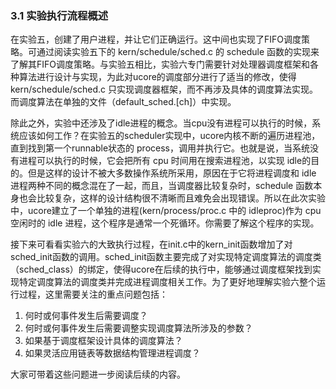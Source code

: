 
### 3.1 实验执行流程概述 

在实验五，创建了用户进程，并让它们正确运行。这中间也实现了FIFO调度策略。可通过阅读实验五下的 kern/schedule/sched.c 的 schedule 函数的实现来了解其FIFO调度策略。与实验五相比，实验六专门需要针对处理器调度框架和各种算法进行设计与实现，为此对ucore的调度部分进行了适当的修改，使得kern/schedule/sched.c 只实现调度器框架，而不再涉及具体的调度算法实现。而调度算法在单独的文件（default\_sched.[ch]）中实现。

除此之外，实验中还涉及了idle进程的概念。当cpu没有进程可以执行的时候，系统应该如何工作？在实验五的scheduler实现中，ucore内核不断的遍历进程池，直到找到第一个runnable状态的 process，调用并执行它。也就是说，当系统没有进程可以执行的时候，它会把所有 cpu 时间用在搜索进程池，以实现 idle的目的。但是这样的设计不被大多数操作系统所采用，原因在于它将进程调度和 idle 进程两种不同的概念混在了一起，而且，当调度器比较复杂时，schedule 函数本身也会比较复杂，这样的设计结构很不清晰而且难免会出现错误。所以在此次实验中，ucore建立了一个单独的进程(kern/process/proc.c 中的 idleproc)作为 cpu 空闲时的 idle 进程，这个程序是通常一个死循环。你需要了解这个程序的实现。

接下来可看看实验六的大致执行过程，在init.c中的kern\_init函数增加了对sched\_init函数的调用。sched\_init函数主要完成了对实现特定调度算法的调度类（sched\_class）的绑定，使得ucore在后续的执行中，能够通过调度框架找到实现特定调度算法的调度类并完成进程调度相关工作。为了更好地理解实验六整个运行过程，这里需要关注的重点问题包括：

 1. 何时或何事件发生后需要调度？
 2. 何时或何事件发生后需要调整实现调度算法所涉及的参数？
 3. 如果基于调度框架设计具体的调度算法？
 4. 如果灵活应用链表等数据结构管理进程调度？

大家可带着这些问题进一步阅读后续的内容。
